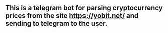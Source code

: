 ## This is a telegram bot for parsing cryptocurrency prices from the site https://yobit.net/ and sending to telegram to the user.